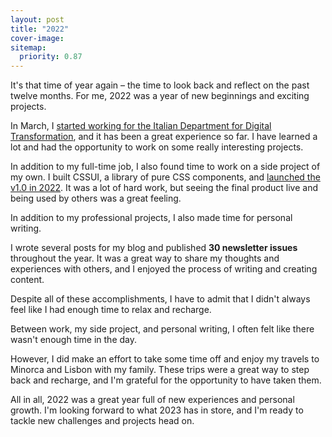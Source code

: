 ```yaml
---
layout: post
title: "2022"
cover-image:
sitemap:
  priority: 0.87
---
```


It's that time of year again – the time to look back and reflect on the past twelve months. For me, 2022 was a year of new beginnings and exciting projects.

In March, I [started working for the Italian Department for Digital Transformation](/posts/2022-04-29-i-joined-italian-department.md), and it has been a great experience so far. I have learned a lot and had the opportunity to work on some really interesting projects.

In addition to my full-time job, I also found time to work on a side project of my own. I built CSSUI, a library of pure CSS components, and [launched the v1.0 in 2022](https://www.cssui.dev/blog/release-v1.0.0/). It was a lot of hard work, but seeing the final product live and being used by others was a great feeling.

In addition to my professional projects, I also made time for personal writing. 

I wrote several posts for my blog and published **30 newsletter issues** throughout the year. It was a great way to share my thoughts and experiences with others, and I enjoyed the process of writing and creating content.

Despite all of these accomplishments, I have to admit that I didn't always feel like I had enough time to relax and recharge. 

Between work, my side project, and personal writing, I often felt like there wasn't enough time in the day. 

However, I did make an effort to take some time off and enjoy my travels to Minorca and Lisbon with my family. These trips were a great way to step back and recharge, and I'm grateful for the opportunity to have taken them.

All in all, 2022 was a great year full of new experiences and personal growth. I'm looking forward to what 2023 has in store, and I'm ready to tackle new challenges and projects head on.